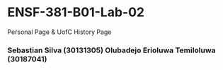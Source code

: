 # ENSF-381-B01-Lab-02
Personal Page & UofC History Page

### Sebastian Silva (30131305) Olubadejo Erioluwa Temiloluwa (30187041)
